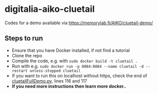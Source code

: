# digitalia-aiko-cluetail
Codes for a demo available via https://memorylab.fi/AIKO/cluetail-demo/

## Steps to run
* Ensure that you have Docker installed, if not find a tutorial
* Clone the repo
* Compile the code, e.g. with `sudo docker build -t cluetail .`
* Run with e.g. `sudo docker run -p 8084:8084 --name cluetail -d --restart unless-stopped cluetail`
* If you want to run this on localhost without https, check the end of [cluetailFullDemo.py](https://github.com/xamkfi/digitalia-aiko-cluetail/blob/main/cluetailFullDemo.py), lines 116 and 117
* **If you need more instructions then learn more docker..**
